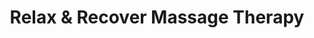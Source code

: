 ---
title: "Relax & Recover Massage Therapy"
url: /woodstock/relax-und-recover-massage-therapy/
shop: Massage
---